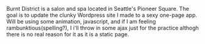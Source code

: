 Burnt District is a salon and spa located in Seattle's Pioneer Square. The goal is to update the clunky Wordpress site I made to a sexy one-page app.
Will be using some animation, javascript, and if I am feeling rambunktious(spelling?), I i'll throw in some ajax just for the practice althogh there is no real reason for it as it is a static page.
